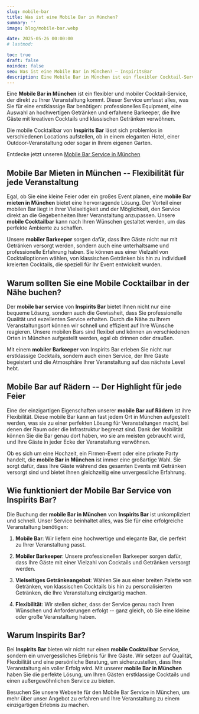 ```yaml
---
slug: mobile-bar
title: Was ist eine Mobile Bar in München?
summary: ''
image: blog/mobile-bar.webp

date: 2025-05-26 00:00:00
# lastmod: 

toc: true
draft: false
noindex: false
seo: Was ist eine Mobile Bar in München? – InspiritsBar
description: Eine Mobile Bar in München ist ein flexibler Cocktail-Service mit professionellen Barkeepern und hochwertigen Getränken, der direkt zu Ihrer Veranstaltung kommt.
---
```

Eine **Mobile Bar in München** ist ein flexibler und mobiler Cocktail-Service, der direkt zu Ihrer Veranstaltung kommt. Dieser Service umfasst alles, was Sie für eine erstklassige Bar benötigen: professionelles Equipment, eine Auswahl an hochwertigen Getränken und erfahrene Barkeeper, die Ihre Gäste mit kreativen Cocktails und klassischen Getränken verwöhnen.

Die mobile Cocktailbar von **Inspirits Bar** lässt sich problemlos in verschiedenen Locations aufstellen, ob in einem eleganten Hotel, einer Outdoor-Veranstaltung oder sogar in Ihrem eigenen Garten.

Entdecke jetzt unseren [Mobile Bar Service in München](/service/mobile-bar-munchen/)

## Mobile Bar Mieten in München -- Flexibilität für jede Veranstaltung

Egal, ob Sie eine kleine Feier oder ein großes Event planen, eine **mobile Bar mieten in München** bietet eine hervorragende Lösung. Der Vorteil einer mobilen Bar liegt in ihrer Vielseitigkeit und der Möglichkeit, den Service direkt an die Gegebenheiten Ihrer Veranstaltung anzupassen. Unsere **mobile Cocktailbar** kann nach Ihren Wünschen gestaltet werden, um das perfekte Ambiente zu schaffen.

Unsere **mobiler Barkeeper** sorgen dafür, dass Ihre Gäste nicht nur mit Getränken versorgt werden, sondern auch eine unterhaltsame und professionelle Erfahrung haben. Sie können aus einer Vielzahl von Cocktailoptionen wählen, von klassischen Getränken bis hin zu individuell kreierten Cocktails, die speziell für Ihr Event entwickelt wurden.

## Warum sollten Sie eine Mobile Cocktailbar in der Nähe buchen?

Der **mobile bar service** von **Inspirits Bar** bietet Ihnen nicht nur eine bequeme Lösung, sondern auch die Gewissheit, dass Sie professionelle Qualität und exzellenten Service erhalten. Durch die Nähe zu Ihrem Veranstaltungsort können wir schnell und effizient auf Ihre Wünsche reagieren. Unsere mobilen Bars sind flexibel und können an verschiedenen Orten in München aufgestellt werden, egal ob drinnen oder draußen.

Mit einem **mobiler Barkeeper** von Inspirits Bar erleben Sie nicht nur erstklassige Cocktails, sondern auch einen Service, der Ihre Gäste begeistert und die Atmosphäre Ihrer Veranstaltung auf das nächste Level hebt.

## Mobile Bar auf Rädern -- Der Highlight für jede Feier

Eine der einzigartigen Eigenschaften unserer **mobile Bar auf Rädern** ist ihre Flexibilität. Diese mobile Bar kann an fast jedem Ort in München aufgestellt werden, was sie zu einer perfekten Lösung für Veranstaltungen macht, bei denen der Raum oder die Infrastruktur begrenzt sind. Dank der Mobilität können Sie die Bar genau dort haben, wo sie am meisten gebraucht wird, und Ihre Gäste in jeder Ecke der Veranstaltung verwöhnen.

Ob es sich um eine Hochzeit, ein Firmen-Event oder eine private Party handelt, die **mobile Bar in München** ist immer eine großartige Wahl. Sie sorgt dafür, dass Ihre Gäste während des gesamten Events mit Getränken versorgt sind und bietet ihnen gleichzeitig eine unvergessliche Erfahrung.

## Wie funktioniert der Mobile Bar Service von Inspirits Bar?

Die Buchung der **mobile Bar in München** von **Inspirits Bar** ist unkompliziert und schnell. Unser Service beinhaltet alles, was Sie für eine erfolgreiche Veranstaltung benötigen:

1. **Mobile Bar**: Wir liefern eine hochwertige und elegante Bar, die perfekt zu Ihrer Veranstaltung passt.

2. **Mobiler Barkeeper**: Unsere professionellen Barkeeper sorgen dafür, dass Ihre Gäste mit einer Vielzahl von Cocktails und Getränken versorgt werden.

3. **Vielseitiges Getränkeangebot**: Wählen Sie aus einer breiten Palette von Getränken, von klassischen Cocktails bis hin zu personalisierten Getränken, die Ihre Veranstaltung einzigartig machen.

4. **Flexibilität**: Wir stellen sicher, dass der Service genau nach Ihren Wünschen und Anforderungen erfolgt -- ganz gleich, ob Sie eine kleine oder große Veranstaltung haben.

## Warum Inspirits Bar?

Bei **Inspirits Bar** bieten wir nicht nur einen **mobile Cocktailbar** Service, sondern ein unvergessliches Erlebnis für Ihre Gäste. Wir setzen auf Qualität, Flexibilität und eine persönliche Beratung, um sicherzustellen, dass Ihre Veranstaltung ein voller Erfolg wird. Mit unserer **mobile Bar in München** haben Sie die perfekte Lösung, um Ihren Gästen erstklassige Cocktails und einen außergewöhnlichen Service zu bieten.

Besuchen Sie unsere Webseite für den Mobile Bar Service in München, um mehr über unser Angebot zu erfahren und Ihre Veranstaltung zu einem einzigartigen Erlebnis zu machen.